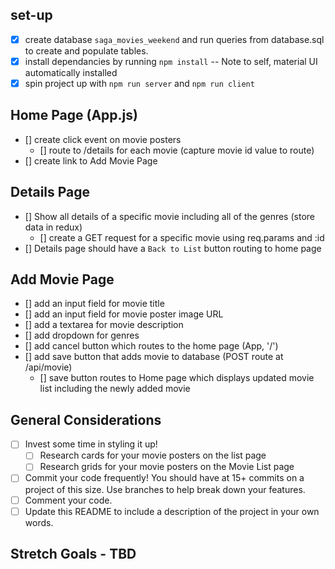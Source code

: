 ## set-up
- [x] create database `saga_movies_weekend` and run queries from database.sql to create and populate tables.
- [x] install dependancies by running `npm install`
    -- Note to self, material UI automatically installed
- [x] spin project up with `npm run server` and `npm run client` 

## Home Page (App.js)
- [] create click event on movie posters 
    - [] route to /details for each movie (capture movie id value to route)
- [] create link to Add Movie Page

## Details Page
- [] Show all details of a specific movie including all of the genres (store data in redux)
    - [] create a GET request for a specific movie using req.params and :id
- [] Details page should have a `Back to List` button routing to home page

## Add Movie Page
- [] add an input field for movie title
- [] add an input field for movie poster image URL
- [] add a textarea for movie description
- [] add dropdown for genres
- [] add cancel button which routes to the home page (App, '/')
- [] add save button that adds movie to database (POST route at /api/movie)
    - [] save button routes to Home page which displays updated movie list including the newly added movie 

## General Considerations
- [ ] Invest some time in styling it up!
    - [ ] Research cards for your movie posters on the list page
    - [ ] Research grids for your movie posters on the Movie List page
- [ ] Commit your code frequently! You should have at 15+ commits on a project of this size. Use branches to help break down your features.
- [ ] Comment your code.
- [ ] Update this README to include a description of the project in your own words.

## Stretch Goals - TBD